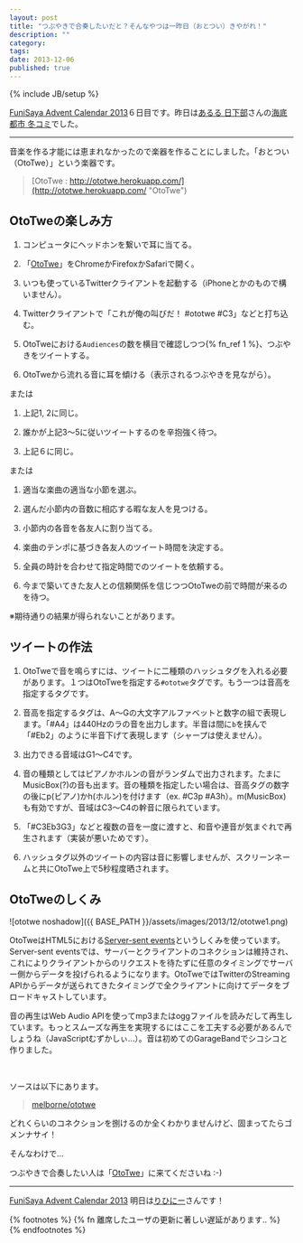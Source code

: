 ```yaml
---
layout: post
title: "つぶやきで合奏したいだと？そんなやつは一昨日（おとつい）きやがれ！"
description: ""
category: 
tags: 
date: 2013-12-06
published: true
---
```

{% include JB/setup %}


[FuniSaya Advent Calendar 2013](http://www.adventar.org/calendars/95)６日目です。昨日は[あるる 日下部](http://www.adventar.org/users/1306 "あるる 日下部 - Adventar")さんの[海底都市 冬コミ](http://arlerlyeh.blog.fc2.com/blog-entry-12.html)でした。

---

音楽を作る才能には恵まれなかったので楽器を作ることにしました。「おとつい（OtoTwe）」という楽器です。

> [OtoTwe : http://ototwe.herokuapp.com/](http://ototwe.herokuapp.com/ "OtoTwe")

## OtoTweの楽しみ方

1. コンピュータにヘッドホンを繋いで耳に当てる。

2. 「[OtoTwe](http://ototwe.herokuapp.com/ "OtoTwe")」をChromeかFirefoxかSafariで開く。

3. いつも使っているTwitterクライアントを起動する（iPhoneとかのもので構いません）。

4. Twitterクライアントで「これが俺の叫びだ！ #ototwe #C3」などと打ち込む。

5. OtoTweにおける`Audiences`の数を横目で確認しつつ{% fn_ref 1 %}、つぶやきをツイートする。

6. OtoTweから流れる音に耳を傾ける（表示されるつぶやきを見ながら）。

または

1. 上記1, 2に同じ。

2. 誰かが上記3〜5に従いツイートするのを辛抱強く待つ。

3. 上記６に同じ。

または

1. 適当な楽曲の適当な小節を選ぶ。

2. 選んだ小節内の音数に相応する暇な友人を見つける。

3. 小節内の各音を各友人に割り当てる。

4. 楽曲のテンポに基づき各友人のツイート時間を決定する。

5. 全員の時計を合わせて指定時間でのツイートを依頼する。

6. 今まで築いてきた友人との信頼関係を信じつつOtoTweの前で時間が来るのを待つ。

※期待通りの結果が得られないことがあります。

## ツイートの作法

1. OtoTweで音を鳴らすには、ツイートに二種類のハッシュタグを入れる必要があります。１つはOtoTweを指定する`#ototwe`タグです。もう一つは音高を指定するタグです。

2. 音高を指定するタグは、A〜Gの大文字アルファベットと数字の組で表現します。「#A4」は440Hzのラの音を出力します。半音は間に`b`を挟んで「#Eb2」のように半音下げて表現します（シャープは使えません）。

3. 出力できる音域はG1〜C4です。

4. 音の種類としてはピアノかホルンの音がランダムで出力されます。たまにMusicBox(?)の音も出ます。音の種類を指定したい場合は、音高タグの数字の後にp(ピアノ)かh(ホルン)を付けます（ex. #C3p #A3h）。m(MusicBox)も有効ですが、音域はC3〜C4の幹音に限られています。

5. 「#C3Eb3G3」などと複数の音を一度に渡すと、和音や連音が気まぐれで再生されます（実装が悪いためです）。

6. ハッシュタグ以外のツイートの内容は音に影響しませんが、スクリーンネームと共にOtoTwe上で5秒程度晒されます。


## OtoTweのしくみ

![ototwe noshadow]({{ BASE_PATH }}/assets/images/2013/12/ototwe1.png)

OtoTweはHTML5における[Server-sent events](https://developer.mozilla.org/ja/docs/Server-sent_events "Server-sent events | MDN")というしくみを使っています。Server-sent eventsでは、サーバーとクライアントのコネクションは維持され、これによりクライアントからのリクエストを待たずに任意のタイミングでサーバー側からデータを投げられるようになります。OtoTweではTwitterのStreaming APIからデータが送られてきたタイミングで全クライアントに向けてデータをブロードキャストしています。

音の再生はWeb Audio APIを使ってmp3またはoggファイルを読みだして再生しています。もっとスムーズな再生を実現するにはここを工夫する必要があるんでしょうね（JavaScriptむずかしぃ...）。音は初めてのGarageBandでシコシコと作りました。

<br/>

ソースは以下にあります。

> [melborne/ototwe](https://github.com/melborne/ototwe "melborne/ototwe")

どれくらいのコネクションを捌けるのか全くわかりませんけど、固まってたらゴメンナサイ！



そんなわけで...

つぶやきで合奏したい人は「[OtoTwe](http://ototwe.herokuapp.com/ "OtoTwe")」に来てくださいね :-)


---

[FuniSaya Advent Calendar 2013](http://www.adventar.org/calendars/95) 明日は[りひにー](http://www.adventar.org/users/974 "りひにー - Adventar")さんです！

{% footnotes %}
{% fn 離席したユーザの更新に著しい遅延があります.. %}
{% endfootnotes %}
